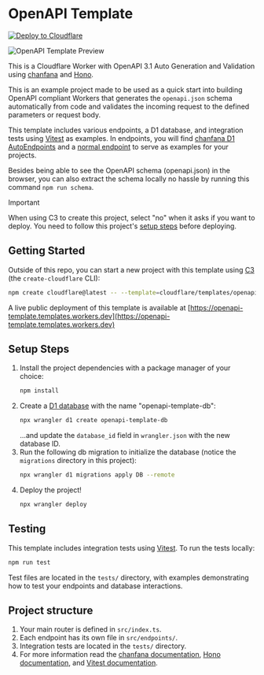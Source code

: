 # OpenAPI Template

[![Deploy to Cloudflare](https://deploy.workers.cloudflare.com/button)](https://deploy.workers.cloudflare.com/?url=https://github.com/cloudflare/templates/tree/main/openapi-template)

![OpenAPI Template Preview](https://imagedelivery.net/wSMYJvS3Xw-n339CbDyDIA/91076b39-1f5b-46f6-7f14-536a6f183000/public)

<!-- dash-content-start -->

This is a Cloudflare Worker with OpenAPI 3.1 Auto Generation and Validation using [chanfana](https://github.com/cloudflare/chanfana) and [Hono](https://github.com/honojs/hono).

This is an example project made to be used as a quick start into building OpenAPI compliant Workers that generates the
`openapi.json` schema automatically from code and validates the incoming request to the defined parameters or request body.

This template includes various endpoints, a D1 database, and integration tests using [Vitest](https://vitest.dev/) as examples. In endpoints, you will find [chanfana D1 AutoEndpoints](https://chanfana.com/endpoints/auto/d1) and a [normal endpoint](https://chanfana.com/endpoints/defining-endpoints) to serve as examples for your projects.

Besides being able to see the OpenAPI schema (openapi.json) in the browser, you can also extract the schema locally no hassle by running this command `npm run schema`.

> [!IMPORTANT]
> When using C3 to create this project, select "no" when it asks if you want to deploy. You need to follow this project's [setup steps](https://github.com/cloudflare/templates/tree/main/openapi-template#setup-steps) before deploying.

<!-- dash-content-end -->

## Getting Started

Outside of this repo, you can start a new project with this template using [C3](https://developers.cloudflare.com/pages/get-started/c3/) (the `create-cloudflare` CLI):

```bash
npm create cloudflare@latest -- --template=cloudflare/templates/openapi-template
```

A live public deployment of this template is available at [https://openapi-template.templates.workers.dev](https://openapi-template.templates.workers.dev)

## Setup Steps

1. Install the project dependencies with a package manager of your choice:
   ```bash
   npm install
   ```
2. Create a [D1 database](https://developers.cloudflare.com/d1/get-started/) with the name "openapi-template-db":
   ```bash
   npx wrangler d1 create openapi-template-db
   ```
   ...and update the `database_id` field in `wrangler.json` with the new database ID.
3. Run the following db migration to initialize the database (notice the `migrations` directory in this project):
   ```bash
   npx wrangler d1 migrations apply DB --remote
   ```
4. Deploy the project!
   ```bash
   npx wrangler deploy
   ```

## Testing

This template includes integration tests using [Vitest](https://vitest.dev/). To run the tests locally:

```bash
npm run test
```

Test files are located in the `tests/` directory, with examples demonstrating how to test your endpoints and database interactions.

## Project structure

1. Your main router is defined in `src/index.ts`.
2. Each endpoint has its own file in `src/endpoints/`.
3. Integration tests are located in the `tests/` directory.
4. For more information read the [chanfana documentation](https://chanfana.com/), [Hono documentation](https://hono.dev/docs), and [Vitest documentation](https://vitest.dev/guide/).
